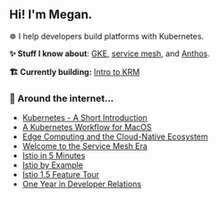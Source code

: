 
## Hi! I'm Megan. 

☸️ I help developers build platforms with Kubernetes.

 **✨ Stuff I know about**: [GKE](https://cloud.google.com/kubernetes-engine), [service mesh](https://github.com/askmeegs/learn-istio), and [Anthos](https://cloud.google.com/anthos).

**🏗 Currently building:** [Intro to KRM](https://github.com/askmeegs/intro-to-krm) 

### 🔎 Around the internet...

- [Kubernetes - A Short Introduction](https://www.slideshare.net/MeganOKeefe1/kubernetes-a-short-introduction-2019?ref=https%3A%2F%2Faskmeegs.dev%2Ftalks%2F)
- [A Kubernetes Workflow for MacOS](https://medium.com/@mo_keefe/a-kubernetes-development-workflow-for-macos-8c41669a4518) 
- [Edge Computing and the Cloud-Native Ecosystem](https://thenewstack.io/edge-computing-and-the-cloud-native-ecosystem/)
- [Welcome to the Service Mesh Era](https://cloud.google.com/blog/products/networking/welcome-to-the-service-mesh-era-introducing-a-new-istio-blog-post-series?utm_campaign=buffer&utm_content=bufferc367a&utm_medium=social&utm_source=twitter.com)
- [Istio in 5 Minutes](https://www.youtube.com/watch?ab_channel=Istio&v=hkR1M6qwpnw)
- [Istio by Example](https://www.istiobyexample.dev/) 
- [Istio 1.5 Feature Tour](https://www.youtube.com/watch?ab_channel=MeganO%27Keefe&v=A4TqYj2vSA4)
- [One Year in Developer Relations](https://medium.com/@mo_keefe/one-year-in-devrel-21b516fdaa05) 

